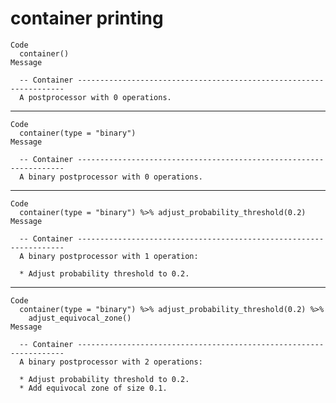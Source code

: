 # container printing

    Code
      container()
    Message
      
      -- Container -------------------------------------------------------------------
      A postprocessor with 0 operations.

---

    Code
      container(type = "binary")
    Message
      
      -- Container -------------------------------------------------------------------
      A binary postprocessor with 0 operations.

---

    Code
      container(type = "binary") %>% adjust_probability_threshold(0.2)
    Message
      
      -- Container -------------------------------------------------------------------
      A binary postprocessor with 1 operation:
      
      * Adjust probability threshold to 0.2.

---

    Code
      container(type = "binary") %>% adjust_probability_threshold(0.2) %>%
        adjust_equivocal_zone()
    Message
      
      -- Container -------------------------------------------------------------------
      A binary postprocessor with 2 operations:
      
      * Adjust probability threshold to 0.2.
      * Add equivocal zone of size 0.1.

